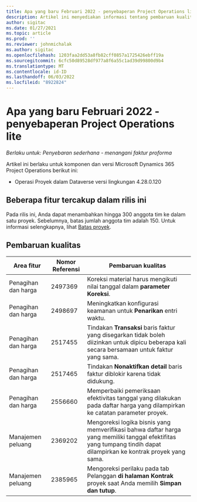 ```yaml
---
title: Apa yang baru Februari 2022 - penyebaperan Project Operations lite
description: Artikel ini menyediakan informasi tentang pembaruan kualitas yang tersedia dalam rilis februari 2022 penyebaran project operations lite.
author: sigitac
ms.date: 01/27/2021
ms.topic: article
ms.prod: ''
ms.reviewer: johnmichalak
ms.author: sigitac
ms.openlocfilehash: 1203faa2dd53a8fb82cff0857a1725426ebff19a
ms.sourcegitcommit: 6cfc50d89528df977a8f6a55c1ad39d99800d9b4
ms.translationtype: MT
ms.contentlocale: id-ID
ms.lasthandoff: 06/03/2022
ms.locfileid: "8922824"
---
```

# <a name="whats-new-february-2022---project-operations-lite-deployment"></a>Apa yang baru Februari 2022 - penyebaperan Project Operations lite

_Berlaku untuk: Penyebaran sederhana - menangani faktur proforma_

Artikel ini berlaku untuk komponen dan versi Microsoft Dynamics 365 Project Operations berikut ini:

- Operasi Proyek dalam Dataverse versi lingkungan 4.28.0.120

## <a name="features-included-in-this-release"></a>Beberapa fitur tercakup dalam rilis ini

Pada rilis ini, Anda dapat menambahkan hingga 300 anggota tim ke dalam satu proyek. Sebelumnya, batas jumlah anggota tim adalah 150. Untuk informasi selengkapnya, lihat [Batas proyek](../../project-management/create-wbs.md#project-limitations).

## <a name="quality-updates"></a>Pembaruan kualitas

| Area fitur | Nomor Referensi | Pembaruan kualitas |
| --- | --- | --- |
| Penagihan dan harga | 2497369 | Koreksi material harus mengikuti nilai tanggal dalam **parameter Koreksi**. |
| Penagihan dan harga | 2498697 | Meningkatkan konfigurasi keamanan untuk **Penarikan** entri waktu. |
| Penagihan dan harga | 2517455 | Tindakan **Transaksi** baris faktur yang disegarkan tidak boleh diizinkan untuk dipicu beberapa kali secara bersamaan untuk faktur yang sama. |
| Penagihan dan harga | 2517465 | Tindakan **Nonaktifkan detail** baris faktur diblokir karena tidak didukung. |
| Penagihan dan harga | 2556660 | Memperbaiki pemeriksaan efektivitas tanggal yang dilakukan pada daftar harga yang dilampirkan ke catatan parameter proyek. |
|   Manajemen peluang | 2369202 | Mengoreksi logika bisnis yang memverifikasi bahwa daftar harga yang memiliki tanggal efektifitas yang tumpang tindih dapat dilampirkan ke kontrak proyek yang sama. |
|   Manajemen peluang | 2385965 | Mengoreksi perilaku pada tab Pelanggan **di** **halaman Kontrak** proyek saat Anda memilih **Simpan dan tutup**. |
